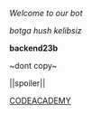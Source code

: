 *Welcome to our bot*

_botga hush kelibsiz_

__backend23b__

~dont copy~

||spoiler||

[CODEACADEMY](http://t.me/codeacademyai)
